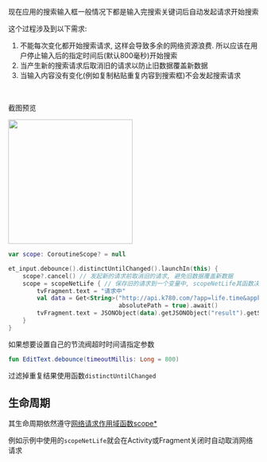 现在应用的搜索输入框一般情况下都是输入完搜索关键词后自动发起请求开始搜索

这个过程涉及到以下需求:

1. 不能每次变化都开始搜索请求, 这样会导致多余的网络资源浪费. 所以应该在用户停止输入后的指定时间后(默认800毫秒)开始搜索
2. 当产生新的搜索请求后取消旧的请求以防止旧数据覆盖新数据
3. 当输入内容没有变化(例如复制粘贴重复内容到搜索框)不会发起搜索请求

<br>

截图预览

<img src="https://i.loli.net/2021/08/14/DAhfwxa1NK4gbpq.gif" width="250"/>

<br>

```kotlin
var scope: CoroutineScope? = null

et_input.debounce().distinctUntilChanged().launchIn(this) {
    scope?.cancel() // 发起新的请求前取消旧的请求, 避免旧数据覆盖新数据
    scope = scopeNetLife { // 保存旧的请求到一个变量中, scopeNetLife其函数决定网络请求生命周期
        tvFragment.text = "请求中"
        val data = Get<String>("http://api.k780.com/?app=life.time&appkey=10003&sign=b59bc3ef6191eb9f747dd4e83c99f2a4&format=json",
                               absolutePath = true).await()
        tvFragment.text = JSONObject(data).getJSONObject("result").getString("datetime_2")
    }
}
```

如果想要设置自己的节流阀超时时间请指定参数
```kotlin
fun EditText.debounce(timeoutMillis: Long = 800)
```

过滤掉重复结果使用函数`distinctUntilChanged`

## 生命周期
其生命周期依然遵守[网络请求作用域函数scope*](scope.md#_2)

例如示例中使用的`scopeNetLife`就会在Activity或Fragment关闭时自动取消网络请求